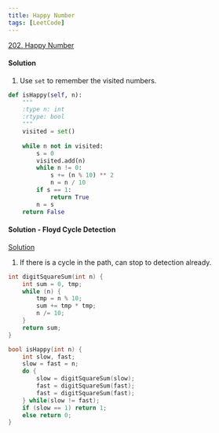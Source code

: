 ```yaml
---
title: Happy Number
tags: [LeetCode]
---
```


[202. Happy Number](https://leetcode.com/problems/happy-number/)
#### Solution  
1. Use `set` to remember the visited numbers.
```python
def isHappy(self, n):
    """
    :type n: int
    :rtype: bool
    """
    visited = set()
    
    while n not in visited:
        s = 0
        visited.add(n)
        while n != 0:
            s += (n % 10) ** 2
            n = n / 10
        if s == 1:
            return True
        n = s
    return False
```
#### Solution - Floyd Cycle Detection  
[Solution](https://leetcode.com/problems/happy-number/discuss/56917/My-solution-in-C(-O(1)-space-and-no-magic-math-property-involved-))
1. If there is a cycle in the path, can stop to detection already.
```C
int digitSquareSum(int n) {
    int sum = 0, tmp;
    while (n) {
        tmp = n % 10;
        sum += tmp * tmp;
        n /= 10;
    }
    return sum;
}

bool isHappy(int n) {
    int slow, fast;
    slow = fast = n;
    do {
        slow = digitSquareSum(slow);
        fast = digitSquareSum(fast);
        fast = digitSquareSum(fast);
    } while(slow != fast);
    if (slow == 1) return 1;
    else return 0;
}
```